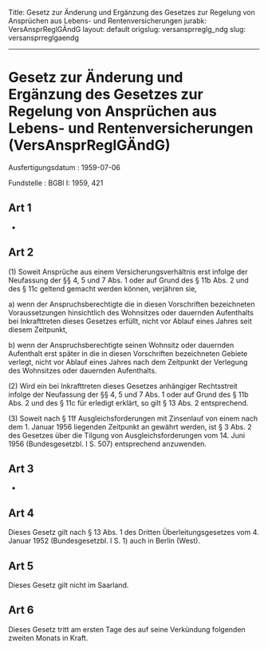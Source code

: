 Title: Gesetz zur Änderung und Ergänzung des Gesetzes zur Regelung von Ansprüchen
  aus Lebens- und Rentenversicherungen
jurabk: VersAnsprReglGÄndG
layout: default
origslug: versansprreglg_ndg
slug: versansprreglgaendg

---

# Gesetz zur Änderung und Ergänzung des Gesetzes zur Regelung von Ansprüchen aus Lebens- und Rentenversicherungen (VersAnsprReglGÄndG)

Ausfertigungsdatum
:   1959-07-06

Fundstelle
:   BGBl I: 1959, 421



## Art 1

-


## Art 2

(1) Soweit Ansprüche aus einem Versicherungsverhältnis erst infolge
der Neufassung der §§
4,              5 und 7 Abs. 1 oder auf Grund des
§ 11b Abs. 2              und des § 11c geltend gemacht werden können,
verjähren sie,

a)  wenn der Anspruchsberechtigte die in diesen Vorschriften bezeichneten
    Voraussetzungen hinsichtlich des Wohnsitzes oder dauernden Aufenthalts
    bei Inkrafttreten dieses Gesetzes erfüllt, nicht vor Ablauf eines
    Jahres seit diesem Zeitpunkt,


b)  wenn der Anspruchsberechtigte seinen Wohnsitz oder dauernden
    Aufenthalt erst später in die in diesen Vorschriften bezeichneten
    Gebiete verlegt, nicht vor Ablauf eines Jahres nach dem Zeitpunkt der
    Verlegung des Wohnsitzes oder dauernden Aufenthalts.




(2) Wird ein bei Inkrafttreten dieses Gesetzes anhängiger Rechtsstreit
infolge der Neufassung der §§
4,              5 und 7 Abs. 1 oder auf Grund des
§ 11b Abs. 2              und des § 11c für erledigt erklärt, so gilt
§ 13 Abs. 2 entsprechend.

(3) Soweit nach
§ 11f              Ausgleichsforderungen mit Zinsenlauf von einem nach
dem 1. Januar 1956 liegenden Zeitpunkt an gewährt werden, ist
§ 3 Abs. 2 des Gesetzes über die Tilgung von Ausgleichsforderungen vom
14\. Juni 1956 (Bundesgesetzbl. I S. 507)              entsprechend
anzuwenden.


## Art 3

-


## Art 4

Dieses Gesetz gilt nach § 13 Abs. 1 des Dritten Überleitungsgesetzes
vom 4. Januar 1952 (Bundesgesetzbl. I S. 1) auch in Berlin (West).


## Art 5

Dieses Gesetz gilt nicht im Saarland.


## Art 6

Dieses Gesetz tritt am ersten Tage des auf seine Verkündung folgenden
zweiten Monats in Kraft.

